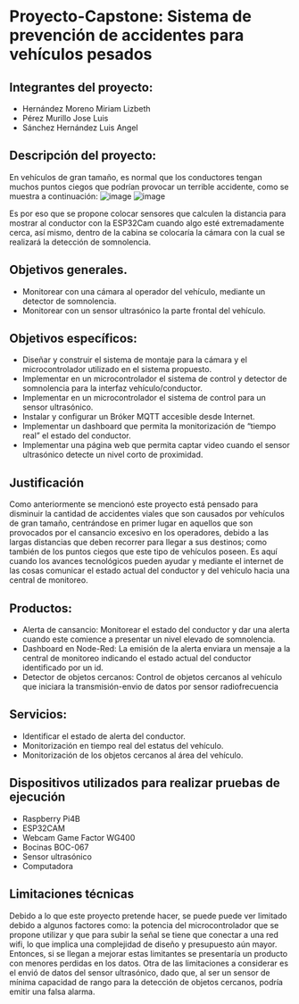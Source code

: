 # Proyecto-Capstone: Sistema de prevención de accidentes para vehículos pesados

## Integrantes del proyecto:
* Hernández Moreno Miriam Lizbeth
* Pérez Murillo Jose Luis
* Sánchez Hernández Luis Angel

## Descripción del proyecto: 
En vehículos de gran tamaño, es normal que los conductores tengan muchos puntos ciegos que podrían provocar un terrible accidente, como se muestra a continuación:
![image](https://user-images.githubusercontent.com/57678190/156950314-4c2b821d-7d2b-4de2-8325-ccd1cd20b200.png)
![image](https://user-images.githubusercontent.com/57678190/156950545-39770f57-90d2-4898-b916-ad370149adad.png)

Es por eso que se propone colocar sensores que calculen la distancia para mostrar al conductor con la ESP32Cam cuando algo esté extremadamente cerca, así mismo, dentro de la cabina se colocaría la cámara con la cual se realizará la detección de somnolencia.

## Objetivos generales.
* Monitorear con una cámara al operador del vehículo, mediante un detector de somnolencia.
* Monitorear con un sensor ultrasónico la parte frontal del vehículo. 

## Objetivos específicos:
* Diseñar y construir el sistema de montaje para la cámara y el microcontrolador utilizado en el sistema propuesto.
* Implementar en un microcontrolador el sistema de control y detector de somnolencia para la interfaz vehículo/conductor.
* Implementar en un microcontrolador el sistema de control para un sensor ultrasónico.
* Instalar y configurar un Bróker MQTT accesible desde Internet.
* Implementar un dashboard que permita la monitorización de “tiempo real” el estado del conductor.
* Implementar una página web que permita captar video cuando el sensor ultrasónico detecte un nivel corto de proximidad.

## Justificación

Como anteriormente se mencionó este proyecto está pensado para disminuir la cantidad de accidentes viales que son causados por vehículos de gran tamaño, centrándose en primer lugar en aquellos que son provocados por el cansancio excesivo en los operadores, debido a las largas distancias que deben recorrer para llegar a sus destinos; como también de los puntos ciegos que este tipo de vehículos poseen.
Es aquí cuando los avances tecnológicos pueden ayudar y mediante el internet de las cosas comunicar el estado actual del conductor y del vehículo hacia una central de monitoreo.

## Productos:
* Alerta de cansancio: Monitorear el estado del conductor y dar una alerta cuando este comience a presentar un nivel elevado de somnolencia. 
* Dashboard en Node-Red: La emisión de la alerta enviara un mensaje a la central de monitoreo indicando el estado actual del conductor identificado por un id.
* Detector de objetos cercanos: Control de objetos cercanos al vehículo que iniciara la transmisión-envio de datos por sensor radiofrecuencia

## Servicios:
* Identificar el estado de alerta del conductor.
* Monitorización en tiempo real del estatus del vehículo.
* Monitorización de los objetos cercanos al área del vehículo.


## Dispositivos utilizados para realizar pruebas de ejecución
* Raspberry Pi4B
* ESP32CAM
* Webcam Game Factor WG400
* Bocinas BOC-067
* Sensor ultrasónico
* Computadora

## Limitaciones técnicas
Debido a lo que este proyecto pretende hacer, se puede puede ver limitado debido a algunos factores como: la potencia del microcontrolador que se propone utilizar y que para subir la señal se tiene que conectar a una red wifi, lo que implica una complejidad de diseño y presupuesto aún mayor. Entonces, si se llegan a mejorar estas limitantes se presentaría un producto con menores perdidas en los datos.
Otra de las limitaciones a considerar es el envió de datos del sensor ultrasónico, dado que, al ser un sensor de mínima capacidad de rango para la detección de objetos cercanos, podría emitir una falsa alarma. 


